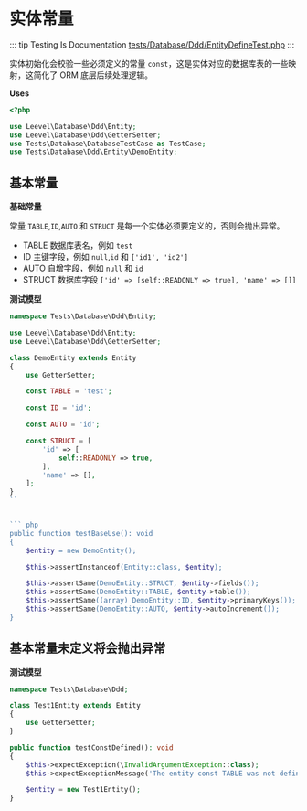 # 实体常量

::: tip Testing Is Documentation
[tests/Database/Ddd/EntityDefineTest.php](https://github.com/hunzhiwange/framework/blob/master/tests/Database/Ddd/EntityDefineTest.php)
:::
    
实体初始化会校验一些必须定义的常量 `const`，这是实体对应的数据库表的一些映射，这简化了 ORM 底层后续处理逻辑。


**Uses**

``` php
<?php

use Leevel\Database\Ddd\Entity;
use Leevel\Database\Ddd\GetterSetter;
use Tests\Database\DatabaseTestCase as TestCase;
use Tests\Database\Ddd\Entity\DemoEntity;
```

## 基本常量

**基础常量**

常量 `TABLE`,`ID`,`AUTO` 和 `STRUCT` 是每一个实体必须要定义的，否则会抛出异常。

 * TABLE 数据库表名，例如 `test`
 * ID 主键字段，例如 `null`,`id` 和 `['id1', 'id2']`
 * AUTO 自增字段，例如 `null` 和 `id`
 * STRUCT 数据库字段 `['id' => [self::READONLY => true], 'name' => []]`

**测试模型**

``` php
namespace Tests\Database\Ddd\Entity;

use Leevel\Database\Ddd\Entity;
use Leevel\Database\Ddd\GetterSetter;

class DemoEntity extends Entity
{
    use GetterSetter;

    const TABLE = 'test';

    const ID = 'id';

    const AUTO = 'id';

    const STRUCT = [
        'id' => [
            self::READONLY => true,
        ],
        'name' => [],
    ];
}
``


``` php
public function testBaseUse(): void
{
    $entity = new DemoEntity();

    $this->assertInstanceof(Entity::class, $entity);

    $this->assertSame(DemoEntity::STRUCT, $entity->fields());
    $this->assertSame(DemoEntity::TABLE, $entity->table());
    $this->assertSame((array) DemoEntity::ID, $entity->primaryKeys());
    $this->assertSame(DemoEntity::AUTO, $entity->autoIncrement());
}
```
    
## 基本常量未定义将会抛出异常

**测试模型**

``` php
namespace Tests\Database\Ddd;

class Test1Entity extends Entity
{
    use GetterSetter;
}
```


``` php
public function testConstDefined(): void
{
    $this->expectException(\InvalidArgumentException::class);
    $this->expectExceptionMessage('The entity const TABLE was not defined.');

    $entity = new Test1Entity();
}
```